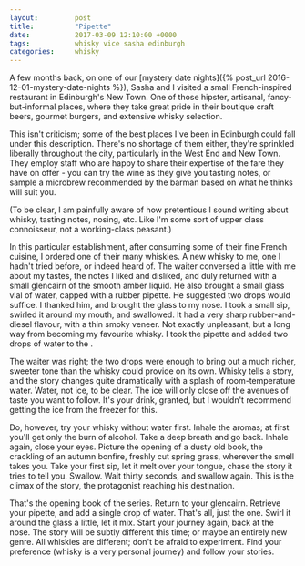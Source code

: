 ```yaml
---
layout:         post
title:          "Pipette"
date:           2017-03-09 12:10:00 +0000
tags:           whisky vice sasha edinburgh
categories:     whisky
---
```


A few months back, on one of our [mystery date nights]({% post_url 2016-12-01-mystery-date-nights %}), Sasha and I visited a small French-inspired restaurant in Edinburgh's New Town. One of those hipster, artisanal, fancy-but-informal places, where they take great pride in their boutique craft beers, gourmet burgers, and extensive whisky selection.

<!-- Read More -->

This isn't criticism; some of the best places I've been in Edinburgh could fall under this description. There's no shortage of them either, they're sprinkled liberally throughout the city, particularly in the West End and New Town. They employ staff who are happy to share their expertise of the fare they have on offer - you can try the wine as they give you tasting notes, or sample a microbrew recommended by the barman based on what he thinks will suit you.

(To be clear, I am painfully aware of how pretentious I sound writing about whisky, tasting notes, nosing, etc. Like I'm some sort of upper class connoisseur, not a working-class peasant.)

In this particular establishment, after consuming some of their fine French cuisine, I ordered one of their many whiskies. A new whisky to me, one I hadn't tried before, or indeed heard of. The waiter conversed a little with me about my tastes, the notes I liked and disliked, and duly returned with a small glencairn of the smooth amber liquid. He also brought a small glass vial of water, capped with a rubber pipette. He suggested two drops would suffice. I thanked him, and brought the glass to my nose. I took a small sip, swirled it around my mouth, and swallowed. It had a very sharp rubber-and-diesel flavour, with a thin smoky veneer. Not exactly unpleasant, but a long way from becoming my favourite whisky. I took the pipette and added two drops of water to the . 

The waiter was right; the two drops were enough to bring out a much richer, sweeter tone than the whisky could provide on its own. Whisky tells a story, and the story changes quite dramatically with a splash of room-temperature water. Water, not ice, to be clear. The ice will only close off the avenues of taste you want to follow. It's your drink, granted, but I wouldn't recommend getting the ice from the freezer for this.

Do, however, try your whisky without water first. Inhale the aromas; at first you'll get only the burn of alcohol. Take a deep breath and go back. Inhale again, close your eyes. Picture the opening of a dusty old book, the crackling of an autumn bonfire, freshly cut spring grass, wherever the smell takes you. Take your first sip, let it melt over your tongue, chase the story it tries to tell you. Swallow. Wait thirty seconds, and swallow again. This is the climax of the story, the protagonist reaching his destination.

That's the opening book of the series. Return to your glencairn. Retrieve your pipette, and add a single drop of water. That's all, just the one. Swirl it around the glass a little, let it mix. Start your journey again, back at the nose. The story will be subtly different this time; or maybe an entirely new genre. All whiskies are different; don't be afraid to experiment. Find your preference (whisky is a very personal journey) and follow your stories.